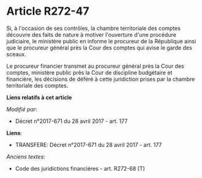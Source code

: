 # Article R272-47

Si, à l'occasion de ses contrôles, la chambre territoriale des comptes découvre des faits de nature à motiver l'ouverture
d'une procédure judiciaire, le ministère public en informe le procureur de la République ainsi que le procureur général près
la Cour des comptes qui avise le garde des sceaux.

Le procureur financier transmet au procureur général près la Cour des comptes, ministère public près la Cour de discipline
budgétaire et financière, les décisions de déféré à cette juridiction prises par la chambre territoriale des comptes.

**Liens relatifs à cet article**

_Modifié par_:

  - Décret n°2017-671 du 28 avril 2017 - art. 177

**Liens**:

  - TRANSFERE: Décret n°2017-671 du 28 avril 2017 - art. 177

_Anciens textes_:

  - Code des juridictions financières - art. R272-68 (T)
